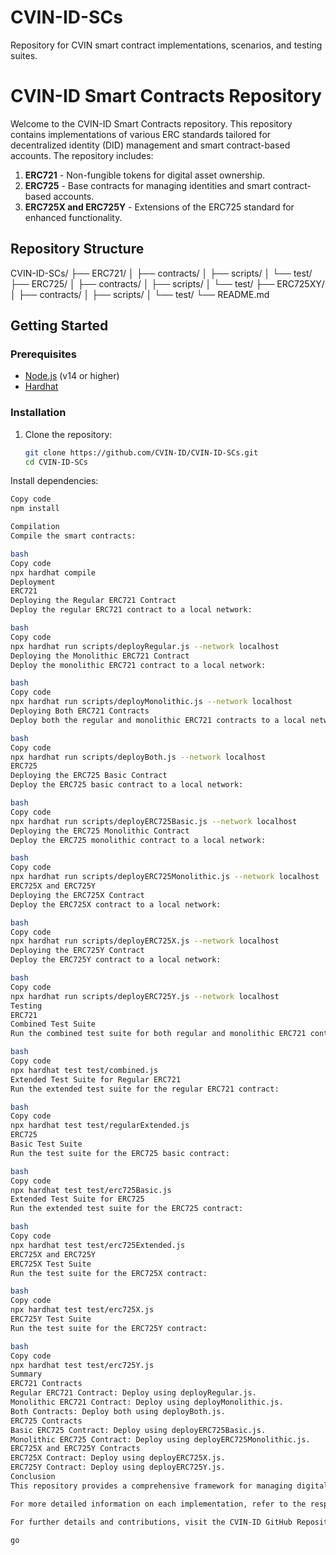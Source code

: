 # CVIN-ID-SCs
Repository for CVIN smart contract implementations, scenarios, and testing suites.

# CVIN-ID Smart Contracts Repository

Welcome to the CVIN-ID Smart Contracts repository. This repository contains implementations of various ERC standards tailored for decentralized identity (DID) management and smart contract-based accounts. The repository includes:

1. **ERC721** - Non-fungible tokens for digital asset ownership.
2. **ERC725** - Base contracts for managing identities and smart contract-based accounts.
3. **ERC725X and ERC725Y** - Extensions of the ERC725 standard for enhanced functionality.

## Repository Structure

CVIN-ID-SCs/
├── ERC721/
│ ├── contracts/
│ ├── scripts/
│ └── test/
├── ERC725/
│ ├── contracts/
│ ├── scripts/
│ └── test/
├── ERC725XY/
│ ├── contracts/
│ ├── scripts/
│ └── test/
└── README.md


## Getting Started

### Prerequisites
- [Node.js](https://nodejs.org/) (v14 or higher)
- [Hardhat](https://hardhat.org/)

### Installation

1. Clone the repository:
   ```bash
   git clone https://github.com/CVIN-ID/CVIN-ID-SCs.git
   cd CVIN-ID-SCs
Install dependencies:
   ```bash
   Copy code
   npm install

Compilation
Compile the smart contracts:

bash
Copy code
npx hardhat compile
Deployment
ERC721
Deploying the Regular ERC721 Contract
Deploy the regular ERC721 contract to a local network:

bash
Copy code
npx hardhat run scripts/deployRegular.js --network localhost
Deploying the Monolithic ERC721 Contract
Deploy the monolithic ERC721 contract to a local network:

bash
Copy code
npx hardhat run scripts/deployMonolithic.js --network localhost
Deploying Both ERC721 Contracts
Deploy both the regular and monolithic ERC721 contracts to a local network:

bash
Copy code
npx hardhat run scripts/deployBoth.js --network localhost
ERC725
Deploying the ERC725 Basic Contract
Deploy the ERC725 basic contract to a local network:

bash
Copy code
npx hardhat run scripts/deployERC725Basic.js --network localhost
Deploying the ERC725 Monolithic Contract
Deploy the ERC725 monolithic contract to a local network:

bash
Copy code
npx hardhat run scripts/deployERC725Monolithic.js --network localhost
ERC725X and ERC725Y
Deploying the ERC725X Contract
Deploy the ERC725X contract to a local network:

bash
Copy code
npx hardhat run scripts/deployERC725X.js --network localhost
Deploying the ERC725Y Contract
Deploy the ERC725Y contract to a local network:

bash
Copy code
npx hardhat run scripts/deployERC725Y.js --network localhost
Testing
ERC721
Combined Test Suite
Run the combined test suite for both regular and monolithic ERC721 contracts:

bash
Copy code
npx hardhat test test/combined.js
Extended Test Suite for Regular ERC721
Run the extended test suite for the regular ERC721 contract:

bash
Copy code
npx hardhat test test/regularExtended.js
ERC725
Basic Test Suite
Run the test suite for the ERC725 basic contract:

bash
Copy code
npx hardhat test test/erc725Basic.js
Extended Test Suite for ERC725
Run the extended test suite for the ERC725 contract:

bash
Copy code
npx hardhat test test/erc725Extended.js
ERC725X and ERC725Y
ERC725X Test Suite
Run the test suite for the ERC725X contract:

bash
Copy code
npx hardhat test test/erc725X.js
ERC725Y Test Suite
Run the test suite for the ERC725Y contract:

bash
Copy code
npx hardhat test test/erc725Y.js
Summary
ERC721 Contracts
Regular ERC721 Contract: Deploy using deployRegular.js.
Monolithic ERC721 Contract: Deploy using deployMonolithic.js.
Both Contracts: Deploy both using deployBoth.js.
ERC725 Contracts
Basic ERC725 Contract: Deploy using deployERC725Basic.js.
Monolithic ERC725 Contract: Deploy using deployERC725Monolithic.js.
ERC725X and ERC725Y Contracts
ERC725X Contract: Deploy using deployERC725X.js.
ERC725Y Contract: Deploy using deployERC725Y.js.
Conclusion
This repository provides a comprehensive framework for managing digital identities and smart contract-based accounts using ERC721, ERC725, ERC725X, and ERC725Y standards. Each implementation includes detailed test suites to ensure robust and secure functionality. The monolithic versions are included for comparative analysis and benchmarking purposes, while the regular versions are recommended for standard deployment and development.

For more detailed information on each implementation, refer to the respective directories and README files.

For further details and contributions, visit the CVIN-ID GitHub Repository.

go
